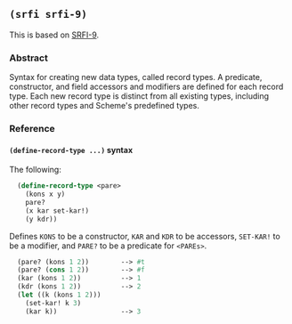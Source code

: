 ## `(srfi srfi-9)`

This is based on [SRFI-9](https://srfi.schemers.org/srfi-9/).

### Abstract

Syntax for creating new data types, called record types. A predicate,
constructor, and field accessors and modifiers are defined for each
record type. Each new record type is distinct from all existing types,
including other record types and Scheme's predefined types.

### Reference

#### `(define-record-type ...)` syntax

The following:

```scheme
  (define-record-type <pare>
    (kons x y)
    pare?
    (x kar set-kar!)
    (y kdr))
```

Defines `KONS` to be a constructor, `KAR` and `KDR` to be accessors,
`SET-KAR!` to be a modifier, and `PARE?` to be a predicate for
`<PAREs>`.

```scheme
  (pare? (kons 1 2))        --> #t
  (pare? (cons 1 2))        --> #f
  (kar (kons 1 2))          --> 1
  (kdr (kons 1 2))          --> 2
  (let ((k (kons 1 2)))
    (set-kar! k 3)
    (kar k))                --> 3
```
